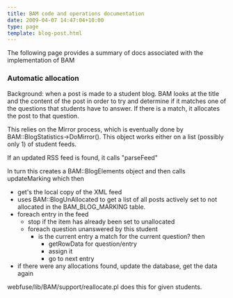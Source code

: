 ```yaml
---
title: BAM code and operations documentation
date: 2009-04-07 14:47:04+10:00
type: page
template: blog-post.html
---
```

The following page provides a summary of docs associated with the implementation of BAM

### Automatic allocation

Background: when a post is made to a student blog. BAM looks at the title and the content of the post in order to try and determine if it matches one of the questions that students have to answer. If there is a match, it allocates the post to that question.

This relies on the Mirror process, which is eventually done by BAM::BlogStatistics->DoMirror(). This object works either on a list (possibly only 1) of student feeds.

If an updated RSS feed is found, it calls "parseFeed"

In turn this creates a BAM::BlogElements object and then calls updateMarking which then

- get's the local copy of the XML feed
- uses BAM::BlogUnAllocated to get a list of all posts actively set to not allocated in the BAM\_BLOG\_MARKING table.
- foreach entry in the feed
    - stop if the item has already been set to unallocated
    - foreach question unanswered by this student
        - is the current entry a match for the current question? then
            - getRowData for question/entry
            - assign it
            - go to next entry
- if there were any allocations found, update the database, get the data again

webfuse/lib/BAM/support/reallocate.pl does this for given students.
